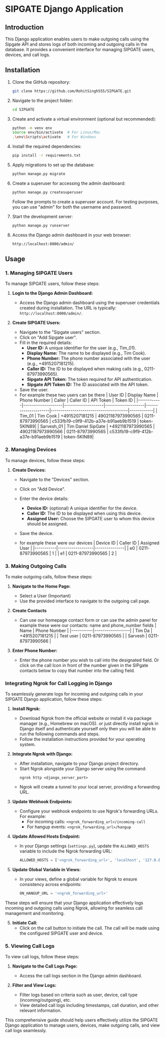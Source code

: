 # SIPGATE Django Application

## Introduction

This Django application enables users to make outgoing calls using the Sipgate API and stores logs of both incoming and outgoing calls in the database. It provides a convenient interface for managing SIPGATE users, devices, and call logs.

## Installation

1. Clone the GitHub repository:

    ```bash
    git clone https://github.com/RohitSingh555/SIPGATE.git
    ```

2. Navigate to the project folder:

    ```bash
    cd SIPGATE
    ```

3. Create and activate a virtual environment (optional but recommended):

    ```bash
    python -m venv env
    source env/bin/activate  # For Linux/Mac
    .\env\Scripts\activate   # For Windows
    ```

4. Install the required dependencies:

    ```bash
    pip install -r requirements.txt
    ```

5. Apply migrations to set up the database:

    ```bash
    python manage.py migrate
    ```

6. Create a superuser for accessing the admin dashboard:

    ```bash
    python manage.py createsuperuser
    ```

    Follow the prompts to create a superuser account. For testing purposes, you can use "admin" for both the username and password.

7. Start the development server:

    ```bash
    python manage.py runserver
    ```

8. Access the Django admin dashboard in your web browser:

    ```
    http://localhost:8000/admin/
    ```

## Usage

### 1. Managing SIPGATE Users

To manage SIPGATE users, follow these steps:

1. **Login to the Django Admin Dashboard:**
   - Access the Django admin dashboard using the superuser credentials created during installation. The URL is typically: `http://localhost:8000/admin/`.

2. **Create SIPGATE Users:**
   - Navigate to the "Sipgate users" section.
   - Click on "Add Sipgate user".
   - Fill in the required details:
     - **User ID:** A unique identifier for the user (e.g., Tim_01).
     - **Display Name:** The name to be displayed (e.g., Tim Cook).
     - **Phone Number:** The phone number associated with the user (e.g., +4915207181215).
     - **Caller ID:** The ID to be displayed when making calls (e.g., 0211-87973990565).
     - **Sipgate API Token:** The token required for API authentication.
     - **Sipgate API Token ID:** The ID associated with the API token.
   - Save the user.
   - For example these two users can be there
    | User ID    | Display Name       | Phone Number       | Caller             | Caller ID           | API Token                             | Token ID   |
    |------------|--------------------|--------------------|--------------------|---------------------|---------------------------------------|------------|
    | Tim_01     | Tim Cook           | +4915207181215     | 49021187973990565 | 0211-87973990565   | c533fb19-c9f9-412b-a37e-b91aeb9b1519  | token-5KIN89|
    | Sarvesh_01 | Tim Daniel SipGate | +4921187973990565  | 49021187973990566 | 0211-87973990565   | c533fb19-c9f9-412b-a37e-b91aeb9b1519  | token-5KIN89|





### 2. Managing Devices

To manage devices, follow these steps:

1. **Create Devices:**
   - Navigate to the "Devices" section.
   - Click on "Add Device".
   - Enter the device details:
     - **Device ID:** (optional) A unique identifier for the device.
     - **Caller ID:** The ID to be displayed when using this device.
     - **Assigned User:** Choose the SIPGATE user to whom this device should be assigned.
   - Save the device.
  
   - for example these were our devices
     | Device ID | Caller ID        | Assigned User |
     |-----------|------------------|---------------|
     | e0        | 0211-87973990565 | 1             |
     | e1        | 0211-87973990565 | 2             |

### 3. Making Outgoing Calls

To make outgoing calls, follow these steps:

1. **Navigate to the Home Page:**
    - Select a User (Important)
   - Use the provided interface to navigate to the outgoing call page.

2.  **Create Contacts**
    - Can use our homepage contact form or can use the admin panel
    for example these were our contacts: name and phone_number fields
    | Name      | Phone Number     |
    |-----------|------------------|
    | Tim Da    | +4915207181215   |
    | Test user | 0211-87973990565 |
    | Sarvesh   | 0211-87973990566 |

4. **Enter Phone Number:**
   - Enter the phone number you wish to call into the designated field.
   Or click on the call Icon in front of the number given in the SIPgate contacts below to copy that number into the calling field.

### Integrating Ngrok for Call Logging in Django

To seamlessly generate logs for incoming and outgoing calls in your SIPGATE Django application, follow these steps:

1. **Install Ngrok:**
   - Download Ngrok from the official website or install it via package manager (e.g., Homebrew on macOS). or just directly install ngrok in Django itself and authenticate yourself only then you will be able to run the following commands and steps.
   - Follow the installation instructions provided for your operating system.

2. **Integrate Ngrok with Django:**
   - After installation, navigate to your Django project directory.
   - Start Ngrok alongside your Django server using the command:
     ```
     ngrok http <django_server_port>
     ```
   - Ngrok will create a tunnel to your local server, providing a forwarding URL.

3. **Update Webhook Endpoints:**
   - Configure your webhook endpoints to use Ngrok's forwarding URLs. For example:
     - For incoming calls: `<ngrok_forwarding_url>/incoming-call`
     - For hangup events: `<ngrok_forwarding_url>/hangup`

4. **Update Allowed Hosts Endpoint:**
   - In your Django settings (`settings.py`), update the `ALLOWED_HOSTS` variable to include the Ngrok forwarding URL:
     ```python
     ALLOWED_HOSTS = ['<ngrok_forwarding_url>', 'localhost', '127.0.0.1']
     ```

5. **Update Global Variable in Views:**
   - In your views, define a global variable for Ngrok to ensure consistency across endpoints:
     ```python
     ON_HANGUP_URL = '<ngrok_forwarding_url>'
     ```

These steps will ensure that your Django application effectively logs incoming and outgoing calls using Ngrok, allowing for seamless call management and monitoring.


5. **Initiate Call:**
   - Click on the call button to initiate the call. The call will be made using the configured SIPGATE user and device.

### 5. Viewing Call Logs

To view call logs, follow these steps:

1. **Navigate to the Call Logs Page:**
   - Access the call logs section in the Django admin dashboard.

2. **Filter and View Logs:**
   - Filter logs based on criteria such as user, device, call type (incoming/outgoing), etc.
   - View detailed call logs including timestamps, call duration, and other relevant information.

This comprehensive guide should help users effectively utilize the SIPGATE Django application to manage users, devices, make outgoing calls, and view call logs seamlessly.
